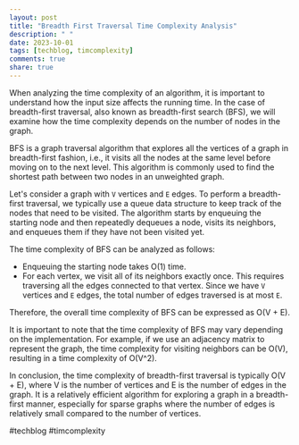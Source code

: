 ```yaml
---
layout: post
title: "Breadth First Traversal Time Complexity Analysis"
description: " "
date: 2023-10-01
tags: [techblog, timcomplexity]
comments: true
share: true
---
```


When analyzing the time complexity of an algorithm, it is important to understand how the input size affects the running time. In the case of breadth-first traversal, also known as breadth-first search (BFS), we will examine how the time complexity depends on the number of nodes in the graph.

BFS is a graph traversal algorithm that explores all the vertices of a graph in breadth-first fashion, i.e., it visits all the nodes at the same level before moving on to the next level. This algorithm is commonly used to find the shortest path between two nodes in an unweighted graph.

Let's consider a graph with `V` vertices and `E` edges. To perform a breadth-first traversal, we typically use a queue data structure to keep track of the nodes that need to be visited. The algorithm starts by enqueuing the starting node and then repeatedly dequeues a node, visits its neighbors, and enqueues them if they have not been visited yet.

The time complexity of BFS can be analyzed as follows:

- Enqueuing the starting node takes O(1) time.
- For each vertex, we visit all of its neighbors exactly once. This requires traversing all the edges connected to that vertex. Since we have `V` vertices and `E` edges, the total number of edges traversed is at most `E`.

Therefore, the overall time complexity of BFS can be expressed as O(V + E).

It is important to note that the time complexity of BFS may vary depending on the implementation. For example, if we use an adjacency matrix to represent the graph, the time complexity for visiting neighbors can be O(V), resulting in a time complexity of O(V^2).

In conclusion, the time complexity of breadth-first traversal is typically O(V + E), where V is the number of vertices and E is the number of edges in the graph. It is a relatively efficient algorithm for exploring a graph in a breadth-first manner, especially for sparse graphs where the number of edges is relatively small compared to the number of vertices.

#techblog #timcomplexity